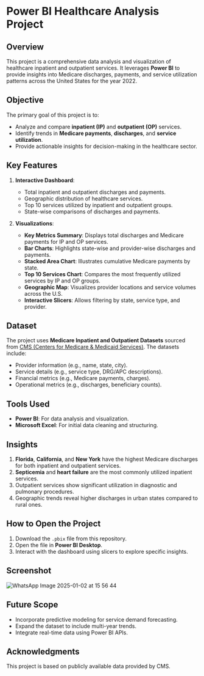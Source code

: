 # **Power BI Healthcare Analysis Project**

## **Overview**
This project is a comprehensive data analysis and visualization of healthcare inpatient and outpatient services. It leverages **Power BI** to provide insights into Medicare discharges, payments, and service utilization patterns across the United States for the year 2022.

## **Objective**
The primary goal of this project is to:
- Analyze and compare **inpatient (IP)** and **outpatient (OP)** services.
- Identify trends in **Medicare payments**, **discharges**, and **service utilization**.
- Provide actionable insights for decision-making in the healthcare sector.

## **Key Features**
1. **Interactive Dashboard**:
   - Total inpatient and outpatient discharges and payments.
   - Geographic distribution of healthcare services.
   - Top 10 services utilized by inpatient and outpatient groups.
   - State-wise comparisons of discharges and payments.

2. **Visualizations**:
   - **Key Metrics Summary**: Displays total discharges and Medicare payments for IP and OP services.
   - **Bar Charts**: Highlights state-wise and provider-wise discharges and payments.
   - **Stacked Area Chart**: Illustrates cumulative Medicare payments by state.
   - **Top 10 Services Chart**: Compares the most frequently utilized services by IP and OP groups.
   - **Geographic Map**: Visualizes provider locations and service volumes across the U.S.
   - **Interactive Slicers**: Allows filtering by state, service type, and provider.

## **Dataset**
The project uses **Medicare Inpatient and Outpatient Datasets** sourced from [CMS (Centers for Medicare & Medicaid Services)](https://data.cms.gov/). The datasets include:
- Provider information (e.g., name, state, city).
- Service details (e.g., service type, DRG/APC descriptions).
- Financial metrics (e.g., Medicare payments, charges).
- Operational metrics (e.g., discharges, beneficiary counts).

## **Tools Used**
- **Power BI**: For data analysis and visualization.
- **Microsoft Excel**: For initial data cleaning and structuring.

## **Insights**
1. **Florida**, **California**, and **New York** have the highest Medicare discharges for both inpatient and outpatient services.
2. **Septicemia** and **heart failure** are the most commonly utilized inpatient services.
3. Outpatient services show significant utilization in diagnostic and pulmonary procedures.
4. Geographic trends reveal higher discharges in urban states compared to rural ones.

## **How to Open the Project**
1. Download the `.pbix` file from this repository.
2. Open the file in **Power BI Desktop**.
3. Interact with the dashboard using slicers to explore specific insights.

## **Screenshot**
![WhatsApp Image 2025-01-02 at 15 56 44](https://github.com/user-attachments/assets/bea415bc-f7d0-4f1b-9380-662c3eb65c6f)




## **Future Scope**
- Incorporate predictive modeling for service demand forecasting.
- Expand the dataset to include multi-year trends.
- Integrate real-time data using Power BI APIs.

## **Acknowledgments**
This project is based on publicly available data provided by CMS. 
